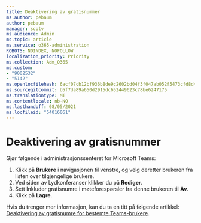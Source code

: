 ```yaml
---
title: Deaktivering av gratisnummer
ms.author: pebaum
author: pebaum
manager: scotv
ms.audience: Admin
ms.topic: article
ms.service: o365-administration
ROBOTS: NOINDEX, NOFOLLOW
localization_priority: Priority
ms.collection: Adm_O365
ms.custom:
- "9002532"
- "5142"
ms.openlocfilehash: 6acf07cb12bf936b8de9c2602bd04f3f047ab052f5473cfd8d4281215132b327
ms.sourcegitcommit: b5f7da89a650d2915dc652449623c78be6247175
ms.translationtype: MT
ms.contentlocale: nb-NO
ms.lasthandoff: 08/05/2021
ms.locfileid: "54016061"
---
```

# <a name="disabling-toll-free-numbers"></a>Deaktivering av gratisnummer

Gjør følgende i administrasjonssenteret for Microsoft Teams:

1. Klikk på **Brukere** i navigasjonen til venstre, og velg deretter brukeren fra listen over tilgjengelige brukere.
2. Ved siden av Lydkonferanser klikker du på **Rediger**.
3. Sett Inkluder gratisnumre i møteforespørsler fra denne brukeren til **Av**.
4. Klikk på **Lagre**.

Hvis du trenger mer informasjon, kan du ta en titt på følgende artikkel: [Deaktivering av gratisnumre for bestemte Teams-brukere](https://docs.microsoft.com/microsoftteams/disabling-toll-free-numbers-for-specific-teams-users).
